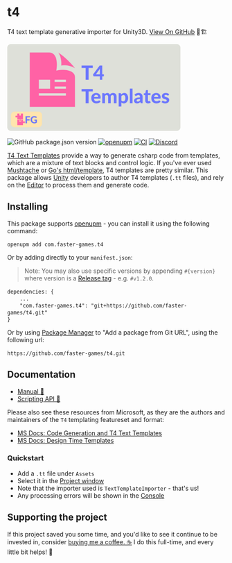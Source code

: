 # t4

T4 text template generative importer for Unity3D. [View On GitHub](https://github.com/faster-games/t4) 📝🏗

<img src="./header.png" alt="Project logo; A pink package on a grey background, next to the text &quot;T4 Templating&quot; in purple" height="200px" />

![GitHub package.json version](https://img.shields.io/github/package-json/v/faster-games/t4)
[![openupm](https://img.shields.io/npm/v/com.faster-games.t4?label=openupm&registry_uri=https://package.openupm.com)](https://openupm.com/packages/com.faster-games.t4/)
[![CI](https://github.com/faster-games/t4/actions/workflows/main.yml/badge.svg)](https://github.com/faster-games/t4/actions/workflows/main.yml)
[![Discord](https://img.shields.io/discord/862006447919726604)](https://discord.gg/QfQE6rWQqq)

[T4 Text Templates](https://docs.microsoft.com/en-us/visualstudio/modeling/code-generation-and-t4-text-templates) provide a way to generate csharp code from templates, which are a mixture of text blocks and control logic. If you've ever used [Mushtache](http://mustache.github.io/mustache.5.html) or [Go's html/template](https://gowebexamples.com/templates/), T4 templates are pretty similar. This package allows [Unity](http://unity3d.com/) developers to author T4 templates (`.tt` files), and rely on the [Editor](https://docs.unity3d.com/Manual/UsingTheEditor.html) to process them and generate code.

## Installing

This package supports [openupm](https://openupm.com/packages/com.faster-games.t4/) - you can install it using the following command:

```
openupm add com.faster-games.t4
```

Or by adding directly to your `manifest.json`:

> Note: You may also use specific versions by appending `#{version}` where version is a [Release tag](https://github.com/faster-games/t4/releases) - e.g. `#v1.2.0`.

```
dependencies: {
	...
	"com.faster-games.t4": "git+https://github.com/faster-games/t4.git"
}
```

Or by using [Package Manager](https://docs.unity3d.com/Manual/upm-ui-giturl.html) to "Add a package from Git URL", using the following url:

```
https://github.com/faster-games/t4.git
```

## Documentation

- [Manual 📖](https://t4.faster-games.com/manual/getting-started.html)
- [Scripting API 🔎](https://t4.faster-games.com/ref/FasterGames.T4.Editor.html)

Please also see these resources from Microsoft, as they are the authors and maintainers of the `T4` templating featureset and format:

- [MS Docs: Code Generation and T4 Text Templates](https://docs.microsoft.com/en-us/visualstudio/modeling/code-generation-and-t4-text-templates)
- [MS Docs: Design Time Templates](https://docs.microsoft.com/en-us/visualstudio/modeling/design-time-code-generation-by-using-t4-text-templates)

### Quickstart

- Add a `.tt` file under `Assets`
- Select it in the [Project window](https://docs.unity3d.com/Manual/ProjectView.html)
- Note that the importer used is `TextTemplateImporter` - that's us!
- Any processing errors will be shown in the [Console](https://docs.unity3d.com/Manual/Console.html)

## Supporting the project

If this project saved you some time, and you'd like to see it continue to be invested in, consider [buying me a coffee. ☕](https://www.buymeacoffee.com/bengreenier) I do this full-time, and every little bit helps! 💙
